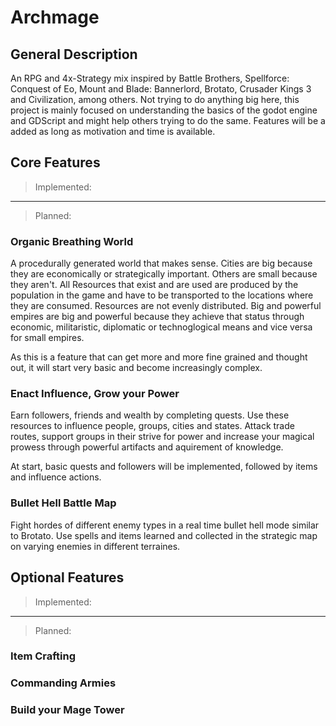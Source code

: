 # Archmage

## General Description

An RPG and 4x-Strategy mix inspired by Battle Brothers, Spellforce: Conquest of Eo, Mount and Blade: Bannerlord, Brotato, Crusader Kings 3 and Civilization, among others.
Not trying to do anything big here, this project is mainly focused on understanding the basics of the godot engine and GDScript and might help others trying to do the same.
Features will be a added as long as motivation and time is available.

## Core Features

> Implemented:

***

> Planned:

### Organic Breathing World
A procedurally generated world that makes sense. 
Cities are big because they are economically or strategically important.
Others are small because they aren't.
All Resources that exist and are used are produced by the population in the game and have to be transported to the locations where they are consumed.
Resources are not evenly distributed.
Big and powerful empires are big and powerful because they achieve that status through economic, militaristic, diplomatic or technoglogical means and vice versa for small empires.

As this is a feature that can get more and more fine grained and thought out, it will start very basic and become increasingly complex.

### Enact Influence, Grow your Power
Earn followers, friends and wealth by completing quests.
Use these resources to influence people, groups, cities and states.
Attack trade routes, support groups in their strive for power and increase your magical prowess through powerful artifacts and aquirement of knowledge.

At start, basic quests and followers will be implemented, followed by items and influence actions.

### Bullet Hell Battle Map
Fight hordes of different enemy types in a real time bullet hell mode similar to Brotato.
Use spells and items learned and collected in the strategic map on varying enemies in different terraines.

## Optional Features

> Implemented:

***

> Planned:

### Item Crafting

### Commanding Armies

### Build your Mage Tower

